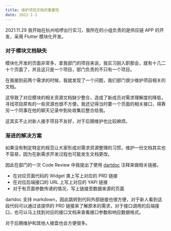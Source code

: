 ```yaml
---
title: 维护项目文档的重要性
date: 2022-1-1
---
```


2021.11.29 我开始在杭州哈啰出行实习，我所在的小组负责的是供应链 APP 的开发，采用 Flutter 模块化开发。

### 对于模块文档缺失

模块化开发的页面非常多，拿我部门的项目来说，我实习刚入职那会，就有十几二十个页面了，并且这只是一个项目，部门负责的不只有一个项目。

在我接到前两个需求的时候，我就发现了一个问题，我们部门很少维护项目相关的文档。

这导致了对应模块的相关资源文档缺少整合，造成了新成员对需求理解度的降低，寻找项目原有的一些资源也很不方便。我还记得当时要一个页面的相关接口，得靠另一个同事在他的聊天记录中到处收集后整合给我。

这其实不止对新人接手项目不友好，对于后期维护也比较麻烦。

<!-- more -->

### 渐进的解决方案

如果没有制定特定的规范让大家形成对需求资源整理的习惯，维护一份文档其实也不容易，因为在新需求开发过程也可能发生文档更改。

因此在部门的一次 Code Review 中我提出了使用 [dartdoc](https://dart.cn/guides/language/effective-dart/documentation) 注释来做相关链接。

- 在对应页面代码的 Widget 类上写上对应的 PRD 链接
- 在对应后端接口的 URL 上写上对应的 YAPI 链接
- 对于有页面参数传递的情况，写上链接至数据来源的页面

dartdoc 支持 markdown，因此跳转到代码外部链接也很方便，对于新人看到这段代码可以通过该提供的 PRD 链接来了解原本的需求，对于接口调用的后端接口，也可以马上找到对应的接口文档来查看接口参数和响应数据格式。

对于后期维护和其他人接盘也会方便很多。

